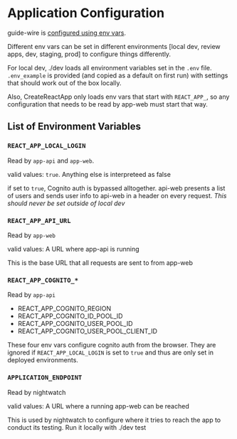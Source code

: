# Application Configuration

guide-wire is [configured using env vars](https://12factor.net/config).

Different env vars can be set in different environments [local dev, review apps, dev, staging, prod] to configure things differently.

For local dev, ./dev loads all environment variables set in the `.env` file. `.env_example` is provided (and copied as a default on first run) with settings that should work out of the box locally.

Also, CreateReactApp only loads env vars that start with `REACT_APP_`, so any configuration that needs to be read by app-web must start that way.

## List of Environment Variables

### `REACT_APP_LOCAL_LOGIN`

Read by `app-api` and `app-web`.

valid values: `true`. Anything else is interpreteed as false

if set to `true`, Cognito auth is bypassed alltogether. api-web presents a list of users and sends user info to api-web in a header on every request. _This should never be set outside of local dev_

### `REACT_APP_API_URL`

Read by `app-web`

valid values: A URL where app-api is running

This is the base URL that all requests are sent to from app-web

### `REACT_APP_COGNITO_*`

Read by `app-api`

-   REACT_APP_COGNITO_REGION
-   REACT_APP_COGNITO_ID_POOL_ID
-   REACT_APP_COGNITO_USER_POOL_ID
-   REACT_APP_COGNITO_USER_POOL_CLIENT_ID

These four env vars configure cognito auth from the browser. They are ignored if `REACT_APP_LOCAL_LOGIN` is set to `true` and thus are only set in deployed environments.

### `APPLICATION_ENDPOINT`

Read by nightwatch

valid values: A URL where a running app-web can be reached

This is used by nightwatch to configure where it tries to reach the app to conduct its testing. Run it locally with ./dev test
